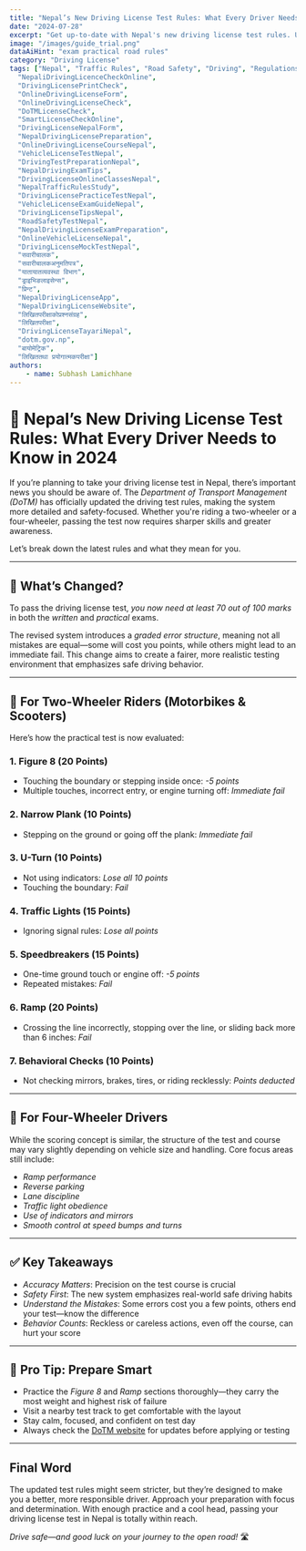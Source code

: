 ```yaml
---
title: "Nepal’s New Driving License Test Rules: What Every Driver Needs to Know in 2024"
date: "2024-07-28"
excerpt: "Get up-to-date with Nepal's new driving license test rules. Understand the scoring system, practical test changes, and essential tips to pass with confidence."
image: "/images/guide_trial.png"
dataAiHint: "exam practical road rules"
category: "Driving License"
tags: ["Nepal", "Traffic Rules", "Road Safety", "Driving", "Regulations", "DrivingLicenseNepalOnlineForm",
  "NepaliDrivingLicenceCheckOnline",
  "DrivingLicensePrintCheck",
  "OnlineDrivingLicenseForm",
  "OnlineDrivingLicenseCheck",
  "DoTMLicenseCheck",
  "SmartLicenseCheckOnline",
  "DrivingLicenseNepalForm",
  "NepalDrivingLicensePreparation",
  "OnlineDrivingLicenseCourseNepal",
  "VehicleLicenseTestNepal",
  "DrivingTestPreparationNepal",
  "NepalDrivingExamTips",
  "DrivingLicenseOnlineClassesNepal",
  "NepalTrafficRulesStudy",
  "DrivingLicensePracticeTestNepal",
  "VehicleLicenseExamGuideNepal",
  "DrivingLicenseTipsNepal",
  "RoadSafetyTestNepal",
  "NepalDrivingLicenseExamPreparation",
  "OnlineVehicleLicenseNepal",
  "DrivingLicenseMockTestNepal",
  "सवारीचालक",
  "सवारीचालकअनुमतिपत्र",
  "यातायातव्यवस्था विभाग",
  "ड्राइभिङलाइसेन्स",
  "प्रिन्ट",
  "NepalDrivingLicenseApp",
  "NepalDrivingLicenseWebsite",
  "लिखितपरीक्षाकोप्रश्नसंग्रह",
  "लिखितपरीक्षा",
  "DrivingLicenseTayariNepal",
  "dotm.gov.np",
  "बायोमेट्रिक",
  "लिखिततथा प्रयोगात्मकपरीक्षा"]
authors:
    - name: Subhash Lamichhane
---
```


# 🚗 Nepal’s New Driving License Test Rules: What Every Driver Needs to Know in 2024

If you’re planning to take your driving license test in Nepal, there’s important news you should be aware of. The *Department of Transport Management (DoTM)* has officially updated the driving test rules, making the system more detailed and safety-focused. Whether you're riding a two-wheeler or a four-wheeler, passing the test now requires sharper skills and greater awareness.

Let’s break down the latest rules and what they mean for you.

---

## 📢 What’s Changed?

To pass the driving license test, *you now need at least 70 out of 100 marks* in both the *written* and *practical* exams.

The revised system introduces a *graded error structure*, meaning not all mistakes are equal—some will cost you points, while others might lead to an immediate fail. This change aims to create a fairer, more realistic testing environment that emphasizes safe driving behavior.

---

## 🛵 For Two-Wheeler Riders (Motorbikes & Scooters)

Here’s how the practical test is now evaluated:

### 1. Figure 8 (20 Points)
- Touching the boundary or stepping inside once: *-5 points*
- Multiple touches, incorrect entry, or engine turning off: *Immediate fail*

### 2. Narrow Plank (10 Points)
- Stepping on the ground or going off the plank: *Immediate fail*

### 3. U-Turn (10 Points)
- Not using indicators: *Lose all 10 points*
- Touching the boundary: *Fail*

### 4. Traffic Lights (15 Points)
- Ignoring signal rules: *Lose all points*

### 5. Speedbreakers (15 Points)
- One-time ground touch or engine off: *-5 points*
- Repeated mistakes: *Fail*

### 6. Ramp (20 Points)
- Crossing the line incorrectly, stopping over the line, or sliding back more than 6 inches: *Fail*

### 7. Behavioral Checks (10 Points)
- Not checking mirrors, brakes, tires, or riding recklessly: *Points deducted*

---

## 🚙 For Four-Wheeler Drivers

While the scoring concept is similar, the structure of the test and course may vary slightly depending on vehicle size and handling. Core focus areas still include:

- *Ramp performance*
- *Reverse parking*
- *Lane discipline*
- *Traffic light obedience*
- *Use of indicators and mirrors*
- *Smooth control at speed bumps and turns*

---

## ✅ Key Takeaways

- *Accuracy Matters*: Precision on the test course is crucial  
- *Safety First*: The new system emphasizes real-world safe driving habits  
- *Understand the Mistakes*: Some errors cost you a few points, others end your test—know the difference  
- *Behavior Counts*: Reckless or careless actions, even off the course, can hurt your score  

---

## 🧠 Pro Tip: Prepare Smart

- Practice the *Figure 8* and *Ramp* sections thoroughly—they carry the most weight and highest risk of failure  
- Visit a nearby test track to get comfortable with the layout  
- Stay calm, focused, and confident on test day  
- Always check the [DoTM website](https://www.dotm.gov.np) for updates before applying or testing

---

## Final Word

The updated test rules might seem stricter, but they’re designed to make you a better, more responsible driver. Approach your preparation with focus and determination. With enough practice and a cool head, passing your driving license test in Nepal is totally within reach.

*Drive safe—and good luck on your journey to the open road!* 🛣️
